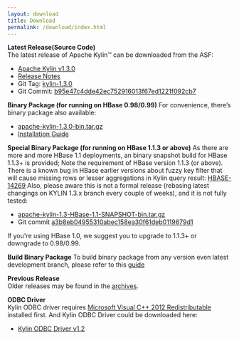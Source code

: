 ```yaml
---
layout: download
title: Download
permalink: /download/index.html
---
```


__Latest Release(Source Code)__  
The latest release of Apache Kylin™ can be downloaded from the ASF:

* [Apache Kylin v1.3.0](http://www.apache.org/dyn/closer.cgi/kylin/apache-kylin-1.3.0/)
* [Release Notes](http://kylin.apache.org/docs/release_notes.html)
* Git Tag: [kylin-1.3.0](https://github.com/apache/kylin/tree/kylin-1.3.0)
* Git Commit: [b95e47c4dde42ec752916013f67ed1221f092cb7](https://github.com/apache/kylin/commit/b95e47c4dde42ec752916013f67ed1221f092cb7)

__Binary Package (for running on HBase 0.98/0.99)__
For convenience, there’s binary package also available: 

* [apache-kylin-1.3.0-bin.tar.gz](https://dist.apache.org/repos/dist/release/kylin/apache-kylin-1.3.0/apache-kylin-1.3.0-bin.tar.gz)
* [Installation Guide](http://kylin.apache.org/docs/install)

__Special Binary Package (for running on HBase 1.1.3 or above)__
As there are more and more HBase 1.1 deployments, an binary snapshot build for HBase 1.1.3+ is provided; 
Note the requirement of HBase version 1.1.3 (or above). There is a known bug in HBase earlier versions about fuzzy key filter that will cause
missing rows or lesser aggregations in Kylin query result: [HBASE-14269](https://issues.apache.org/jira/browse/HBASE-14269)
Also, please aware this is not a formal release (rebasing latest changings on KYLIN 1.3.x branch every couple of weeks), and it is not fully tested:

* [apache-kylin-1.3-HBase-1.1-SNAPSHOT-bin.tar.gz](https://dist.apache.org/repos/dist/dev/kylin/apache-kylin-1.3-snapshot/apache-kylin-1.3-HBase-1.1-SNAPSHOT-bin.tar.gz)
* Git commit [a3b8eb04955310abec158ea30f61deb0119679d1](https://github.com/apache/kylin/commit/a3b8eb04955310abec158ea30f61deb0119679d1) 

If you're using HBase 1.0, we suggest you to upgrade to 1.1.3+ or downgrade to 0.98/0.99.

__Build Binary Package__
To build binary package from any version even latest development branch, please refer to this [guide](https://kylin.apache.org/development/howto_package.html)

__Previous Release__  
 Older releases may be found in the [archives](https://archive.apache.org/dist/kylin/).
    
__ODBC Driver__  
Kylin ODBC driver requires [Microsoft Visual C++ 2012 Redistributable](http://www.microsoft.com/en-us/download/details.aspx?id=30679) installed first. 
And Kylin ODBC Driver could be downloaded here: 

* [Kylin ODBC Driver v1.2](http://kylin.apache.org/download/KylinODBCDriver-1.2.zip)


